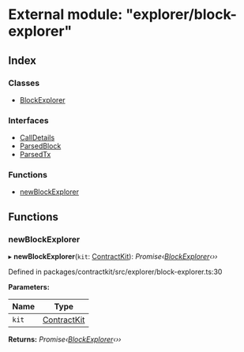 # External module: "explorer/block-explorer"

## Index

### Classes

* [BlockExplorer](../classes/_explorer_block_explorer_.blockexplorer.md)

### Interfaces

* [CallDetails](../interfaces/_explorer_block_explorer_.calldetails.md)
* [ParsedBlock](../interfaces/_explorer_block_explorer_.parsedblock.md)
* [ParsedTx](../interfaces/_explorer_block_explorer_.parsedtx.md)

### Functions

* [newBlockExplorer](_explorer_block_explorer_.md#newblockexplorer)

## Functions

###  newBlockExplorer

▸ **newBlockExplorer**(`kit`: [ContractKit](../classes/_kit_.contractkit.md)): *Promise‹[BlockExplorer](../classes/_explorer_block_explorer_.blockexplorer.md)‹››*

Defined in packages/contractkit/src/explorer/block-explorer.ts:30

**Parameters:**

Name | Type |
------ | ------ |
`kit` | [ContractKit](../classes/_kit_.contractkit.md) |

**Returns:** *Promise‹[BlockExplorer](../classes/_explorer_block_explorer_.blockexplorer.md)‹››*
